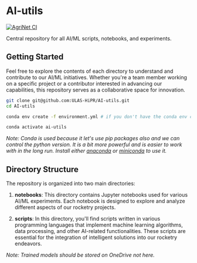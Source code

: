 # AI-utils

[![AgriNet CI](https://github.com/ULAS-HiPR/AI-utils/actions/workflows/agrinet.yml/badge.svg)](https://github.com/ULAS-HiPR/AI-utils/actions/workflows/agrinet.yml)

Central repository for all AI/ML scripts, notebooks, and experiments.

## Getting Started

Feel free to explore the contents of each directory to understand and contribute to our AI/ML initiatives. Whether you're a team member working on a specific project or a contributor interested in advancing our capabilities, this repository serves as a collaborative space for innovation.

```bash
git clone git@github.com:ULAS-HiPR/AI-utils.git
cd AI-utils

conda env create -f environment.yml # if you don't have the conda env created

conda activate ai-utils
```

_Note: Conda is used because it let's use pip packages also and we can control the python version. It is a bit more powerful and is easier to work with in the long run. Install either [anaconda](https://www.anaconda.com/download/) or [miniconda](https://docs.conda.io/projects/miniconda/en/latest/miniconda-install.html) to use it._

## Directory Structure

The repository is organized into two main directories:

1. **notebooks**: This directory contains Jupyter notebooks used for various AI/ML experiments. Each notebook is designed to explore and analyze different aspects of our rocketry projects.

2. **scripts**: In this directory, you'll find scripts written in various programming languages that implement machine learning algorithms, data processing, and other AI-related functionalities. These scripts are essential for the integration of intelligent solutions into our rocketry endeavors.

_Note: Trained models should be stored on OneDrive not here._


